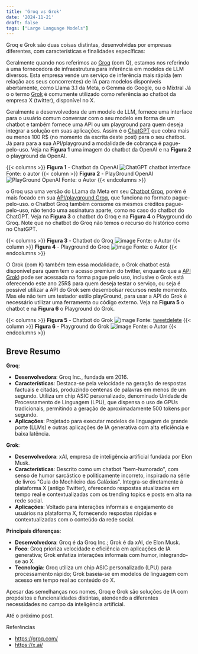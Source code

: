 ```yaml
---
title: 'Groq vs Grok'
date: '2024-11-21'
draft: false
tags: ["Large Language Models"]
---
```


Groq e Grok são duas coisas distintas, desenvolvidas por empresas diferentes, com características e finalidades específicas:

Geralmente quando nos referimos ao [Groq](https://groq.com/) (com Q), estamos nos referindo a uma fornecedora de infraestrutura para inferência em modelos de LLM diversos. 
Esta empresa vende um serviço de inferência mais rápida (em relação aos seus concorrentes) de IA para modelos disponíveis abertamente, como Llama 3.1 da Meta, o Gemma do Google, ou o Mixtral
Já o o termo [Grok](https://x.ai/) é comumente utilizado como referência ao chatbot da empresa X (twitter), disponível no X. 

Geralmente a desenvolvedora de um modelo de LLM, fornece uma interface para o usuário comum conversar com o seu modelo em forma de um chatbot 
e também fornece uma API ou um playground para quem deseja integrar a solução em suas aplicações. 
Assim é o [ChatGPT](https://chatgpt.com/) que cobra mais ou menos 100 R$ (no momento da escrita deste post) para o seu chatbot. Já para  para a sua API/playground a modalidade de cobrança é pague-pelo-uso. Veja na **Figura 1** uma imagem do chatbot da OpenAI e na **Figura 2** o playground da OpenAI. 

{{< columns >}}
**Figura 1** - Chatbot da OpenAI
![ChatGPT chatbot interface](https://github.com/user-attachments/assets/d5f1caa9-ad37-4891-9a66-8121f6b54dce)
Fonte: o autor
{{< column >}}
**Figura 2** - PlayGround OpenAI
![PlayGround OpenAI](https://github.com/user-attachments/assets/46bf1931-62b5-4c51-a3b5-e9e1e246fd08)
Fonte: o Autor
{{< endcolumns >}}

o Groq  usa  uma versão do LLama da Meta em seu [Chatbot Groq](https://groq.com/#), porém é mais focado em sua [API/playground Groq](https://console.groq.com/playground), que funciona no formato pague-pelo-uso. o Chatbot Groq também consome os mesmos créditos pague-pelo-uso, não tendo uma assinatura aparte, como no caso do chatbot do ChatGPT. Veja na **Figura 3** o chatbot do Groq e na **Figura 4** o Playground do Groq. Note que no chatbot do Groq não temos o recurso do histórico como no ChatGPT.

{{< columns >}}
**Figura 3** - Chatbot do Groq
![image](https://github.com/user-attachments/assets/3c6efe44-9598-4353-a81c-1b5602c0a243)
Fonte: o Autor
{{< column >}}
**Figura 4** - Playground do Groq
![image](https://github.com/user-attachments/assets/d3729b18-02b6-46b2-a7a2-46a5db54c1c7)
Fonte: o Autor
{{< endcolumns >}}

O Grok (com K) também tem essa modalidade, o Grok chatbot está disponível para quem tem o acesso premium do twitter, enquanto que a [API Grok](https://console.x.ai/)) pode ser acessada na forma pague pelo uso, inclusive o Grok está oferecendo este ano 25R$ para quem deseja testar o serviço, ou seja é possível utilizar a API do Grok sem desembolsar recursos neste momento. Mas ele não tem um testador estilo playGround,  para usar a API do Grok é necessário utilizar uma ferramenta ou código externo. Veja na **Figura 5** o chatbot e na **Figura 6** o Playground do Grok.

{{< columns >}}
**Figura 5** - Chatbot do Grok 
![image](https://github.com/user-attachments/assets/72a03f4b-5870-42f3-89d8-b7fd122c31ab)
Fonte: [tweetdelete](https://tweetdelete.net/pt/recursos/grok-ai-xs-latest-artificial-intelligence-chatbot/)
{{< column >}}
**Figura 6** - Playground do Grok 
![image](https://github.com/user-attachments/assets/306afcae-d203-4a87-ab11-8f03ce87df56)
Fonte: o Autor
{{< endcolumns >}}

## Breve Resumo

**Groq**:
- **Desenvolvedora**: Groq Inc., fundada em 2016.
- **Características**: Destaca-se pela velocidade na geração de respostas factuais e citadas, produzindo centenas de palavras em menos de um segundo. Utiliza um chip ASIC personalizado, denominado Unidade de Processamento de Linguagem (LPU), que dispensa o uso de GPUs tradicionais, permitindo a geração de aproximadamente 500 tokens por segundo. 
- **Aplicações**: Projetado para executar modelos de linguagem de grande porte (LLMs) e outras aplicações de IA generativa com alta eficiência e baixa latência.

**Grok**:
- **Desenvolvedora**: xAI, empresa de inteligência artificial fundada por Elon Musk.
- **Características**: Descrito como um chatbot "bem-humorado", com senso de humor sarcástico e politicamente incorreto, inspirado na série de livros "Guia do Mochileiro das Galáxias". Integra-se diretamente à plataforma X (antigo Twitter), oferecendo respostas atualizadas em tempo real e contextualizadas com os trending topics e posts em alta na rede social. 
- **Aplicações**: Voltado para interações informais e engajamento de usuários na plataforma X, fornecendo respostas rápidas e contextualizadas com o conteúdo da rede social.

**Principais diferenças**:
- **Desenvolvedora**: Groq é da Groq Inc.; Grok é da xAI, de Elon Musk.
- **Foco**: Groq prioriza velocidade e eficiência em aplicações de IA generativa; Grok enfatiza interações informais com humor, integrando-se ao X.
- **Tecnologia**: Groq utiliza um chip ASIC personalizado (LPU) para processamento rápido; Grok baseia-se em modelos de linguagem com acesso em tempo real ao conteúdo do X.

Apesar das semelhanças nos nomes, Groq e Grok são soluções de IA com propósitos e funcionalidades distintas, atendendo a diferentes necessidades no campo da inteligência artificial. 

Até o próximo post.

Referências
-  https://groq.com/
-  https://x.ai/
